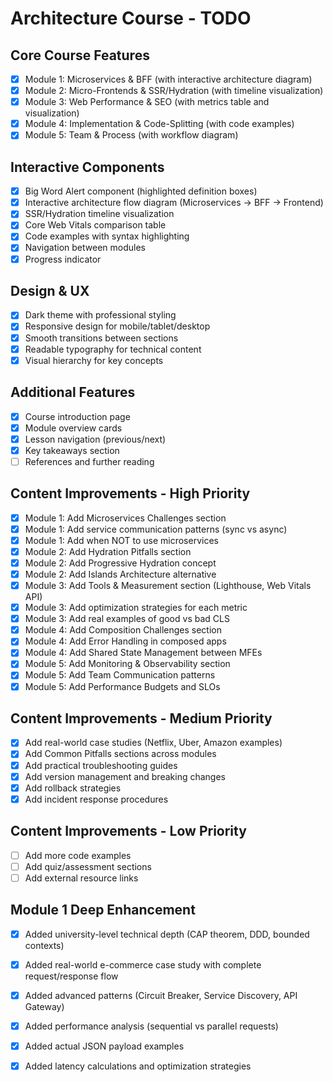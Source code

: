 # Architecture Course - TODO

## Core Course Features
- [x] Module 1: Microservices & BFF (with interactive architecture diagram)
- [x] Module 2: Micro-Frontends & SSR/Hydration (with timeline visualization)
- [x] Module 3: Web Performance & SEO (with metrics table and visualization)
- [x] Module 4: Implementation & Code-Splitting (with code examples)
- [x] Module 5: Team & Process (with workflow diagram)

## Interactive Components
- [x] Big Word Alert component (highlighted definition boxes)
- [x] Interactive architecture flow diagram (Microservices -> BFF -> Frontend)
- [x] SSR/Hydration timeline visualization
- [x] Core Web Vitals comparison table
- [x] Code examples with syntax highlighting
- [x] Navigation between modules
- [x] Progress indicator

## Design & UX
- [x] Dark theme with professional styling
- [x] Responsive design for mobile/tablet/desktop
- [x] Smooth transitions between sections
- [x] Readable typography for technical content
- [x] Visual hierarchy for key concepts

## Additional Features
- [x] Course introduction page
- [x] Module overview cards
- [x] Lesson navigation (previous/next)
- [x] Key takeaways section
- [ ] References and further reading

## Content Improvements - High Priority
- [x] Module 1: Add Microservices Challenges section
- [x] Module 1: Add service communication patterns (sync vs async)
- [x] Module 1: Add when NOT to use microservices
- [x] Module 2: Add Hydration Pitfalls section
- [x] Module 2: Add Progressive Hydration concept
- [x] Module 2: Add Islands Architecture alternative
- [x] Module 3: Add Tools & Measurement section (Lighthouse, Web Vitals API)
- [x] Module 3: Add optimization strategies for each metric
- [x] Module 3: Add real examples of good vs bad CLS
- [x] Module 4: Add Composition Challenges section
- [x] Module 4: Add Error Handling in composed apps
- [x] Module 4: Add Shared State Management between MFEs
- [x] Module 5: Add Monitoring & Observability section
- [x] Module 5: Add Team Communication patterns
- [x] Module 5: Add Performance Budgets and SLOs

## Content Improvements - Medium Priority
- [x] Add real-world case studies (Netflix, Uber, Amazon examples)
- [x] Add Common Pitfalls sections across modules
- [x] Add practical troubleshooting guides
- [x] Add version management and breaking changes
- [x] Add rollback strategies
- [x] Add incident response procedures

## Content Improvements - Low Priority
- [ ] Add more code examples
- [ ] Add quiz/assessment sections
- [ ] Add external resource links

## Module 1 Deep Enhancement
- [x] Added university-level technical depth (CAP theorem, DDD, bounded contexts)
- [x] Added real-world e-commerce case study with complete request/response flow
- [x] Added advanced patterns (Circuit Breaker, Service Discovery, API Gateway)
- [x] Added performance analysis (sequential vs parallel requests)
- [x] Added actual JSON payload examples
- [x] Added latency calculations and optimization strategies

